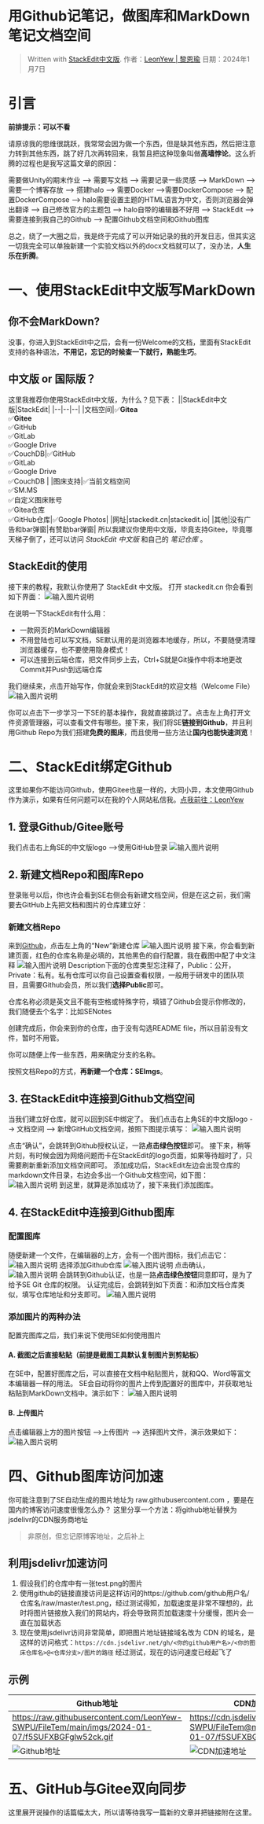 # 用Github记笔记，做图库和MarkDown笔记文档空间
> Written with [StackEdit中文版](https://stackedit.cn/).
> 作者：[LeonYew | 黎恩瑜](http://leonyew.fun)
> 日期：2024年1月7日

# 引言
**前排提示：可以不看**

请原谅我的思维很跳跃，我常常会因为做一个东西，但是缺其他东西，然后把注意力转到其他东西，跳了好几次再转回来，我暂且把这种现象叫做**高墙悖论**。这么折腾的过程也是我写这篇文章的原因：

需要做Unity的期末作业 --> 需要写文档 --> 需要记录一些灵感 --> MarkDown --> 需要一个博客存放 --> 搭建halo --> 需要Docker -->需要DockerCompose --> 配置DockerCompose --> halo需要设置主题的HTML语言为中文，否则浏览器会弹出翻译 --> 自己修改官方的主题包 --> halo自带的编辑器不好用 --> StackEdit --> 需要连接到我自己的Github --> 配置Github文档空间和Github图库

总之，绕了一大圈之后，我是终于完成了可以开始记录的我的开发日志，但其实这一切我完全可以单独新建一个实验文档以外的docx文档就可以了，没办法，**人生乐在折腾**。
# 一、使用StackEdit中文版写MarkDown
## 你不会MarkDown?
没事，你进入到StackEdit中之后，会有一份Welcome的文档，里面有StackEdit支持的各种语法，**不用记，忘记的时候查一下就行，熟能生巧**。
## 中文版 or 国际版？
这里我推荐你使用StackEdit中文版，为什么？见下表：
||StackEdit中文版|StackEdit|
|--|--|--|
|文档空间|✅**Gitea** <br>✅**Gitee** <br>✅GitHub <br>✅GitLab <br>✅Google Drive <br>✅CouchDB|✅GitHub <br>✅GitLab <br>✅Google Drive <br>✅CouchDB |
|图床支持|✅当前文档空间<br> ✅SM.MS <br> ✅自定义图床账号<br> ✅Gitea仓库<br> ✅GitHub仓库|✅Google Photos|
|网址|stackedit.cn|stackedit.io|
|其他|没有广告和bar弹窗|有赞助bar弹窗|
所以我建议你使用中文版，毕竟支持Gitee，毕竟哪天梯子倒了，还可以访问 *StackEdit 中文版* 和自己的 *笔记仓库* 。
## StackEdit的使用
接下来的教程，我默认你使用了 StackEdit 中文版。
打开 stackedit.cn 你会看到如下界面：
![输入图片说明](https://raw.githubusercontent.com/LeonYew-SWPU/FileTem/main/imgs/2024-01-07/6PaJoOKpDcEYOC03.png)

在说明一下StackEdit有什么用：
- 一款网页的MarkDown编辑器
- 不用登陆也可以写文档，SE默认用的是浏览器本地缓存，所以，不要随便清理浏览器缓存，也不要使用隐身模式！
- 可以连接到云端仓库，把文件同步上去，Ctrl+S就是Git操作中将本地更改Commit并Push到远端仓库

我们继续来，点击开始写作，你就会来到StackEdit的欢迎文档（Welcome File）
![输入图片说明](https://raw.githubusercontent.com/LeonYew-SWPU/FileTem/main/imgs/2024-01-07/q2Xhb5XeZmUPL5IL.png)

你可以点击下一步学习一下SE的基本操作，我就直接跳过了。点击左上角打开文件资源管理器，可以查看文件有哪些。接下来，我们将SE**链接到Github**，并且利用Github Repo为我们搭建**免费的图床**，而且使用一些方法让**国内也能快速浏览**！

# 二、StackEdit绑定Github
这里如果你不能访问Github，使用Gitee也是一样的，大同小异，本文使用Github作为演示，如果有任何问题可以在我的个人网站私信我。[点我前往：LeonYew](http://leonyew.fun)
## 1. 登录Github/Gitee账号
我们点击右上角SE的中文版logo -->使用GitHub登录
![输入图片说明](https://raw.githubusercontent.com/LeonYew-SWPU/FileTem/main/imgs/2024-01-07/kTRMXFuYi2raxeQv.png)
## 2. 新建文档Repo和图库Repo
登录账号以后，你也许会看到SE右侧会有新建文档空间，但是在这之前，我们需要去GitHub上先把文档和图片的仓库建立好：
### 新建文档Repo
来到[Github](https://github.com/)，点击左上角的“New”新建仓库
![输入图片说明](https://raw.githubusercontent.com/LeonYew-SWPU/FileTem/main/imgs/2024-01-07/vnDZDs6mYeoiek21.png)
接下来，你会看到新建页面，红色的仓库名称是必填的，其他黑色的自行配置，我在截图中配了中文注释
![输入图片说明](https://raw.githubusercontent.com/LeonYew-SWPU/FileTem/main/imgs/2024-01-07/mipRoAOlAIO5S4Xq.png)
Description下面的仓库类型忘注释了，Public：公开，Private：私有。私有仓库可以你自己设置查看权限，一般用于研发中的团队项目，且需要Github会员，所以我们**选择Public**即可。

仓库名称必须是英文且不能有空格或特殊字符，填错了Github会提示你修改的，我们随便去个名字：比如SENotes

创建完成后，你会来到你的仓库，由于没有勾选README file，所以目前没有文件，暂时不用管。

你可以随便上传一些东西，用来确定分支的名称。

按照文档Repo的方式，**再新建一个仓库：SEImgs**。
## 3. 在StackEdit中连接到Github文档空间
当我们建立好仓库，就可以回到SE中绑定了。
我们点击右上角SE的中文版logo --> 文档空间 --> 新增GitHub文档空间，按照下图提示填写：
![输入图片说明](https://raw.githubusercontent.com/LeonYew-SWPU/FileTem/main/imgs/2024-01-07/TlE1HalJ67fmMDmY.png)

点击“确认”，会跳转到Github授权认证，一路**点击绿色按钮**即可。
接下来，稍等片刻，有时候会因为网络问题而卡在StackEdit的logo页面，如果等待超时了，只需要刷新重新添加文档空间即可。
添加成功后，StackEdit左边会出现仓库的markdown文件目录，右边会多出一个Github文档空间，如下图：
![输入图片说明](https://raw.githubusercontent.com/LeonYew-SWPU/FileTem/main/imgs/2024-01-07/stiJj8ZAVVLrjisE.png)
到这里，就算是添加成功了，接下来我们添加图库。

## 4. 在StackEdit中连接到Github图库
### 配置图库
随便新建一个文件，在编辑器的上方，会有一个图片图标，我们点击它：
![输入图片说明](https://raw.githubusercontent.com/LeonYew-SWPU/FileTem/main/imgs/2024-01-07/FCCWXWq4ubOayKFr.png)
选择添加Github仓库
![输入图片说明](https://raw.githubusercontent.com/LeonYew-SWPU/FileTem/main/imgs/2024-01-07/XWAu1vZ1oS7MyNW0.png)
点击确认，
![输入图片说明](https://raw.githubusercontent.com/LeonYew-SWPU/FileTem/main/imgs/2024-01-07/9bFQi0gh0JqxIFe3.png)
会跳转到Github认证，也是一路**点击绿色按钮**同意即可，是为了给予SE Git 仓库的权限。
认证完成后，会跳转到如下页面：和添加文档仓库类似，填写仓库地址和分支即可。
![输入图片说明](https://raw.githubusercontent.com/LeonYew-SWPU/FileTem/main/imgs/2024-01-07/eMadoHmWIFOqsj0X.png)
### 添加图片的两种办法
配置完图库之后，我们来说下使用SE如何使用图片
#### A. 截图之后直接粘贴（前提是截图工具默认复制图片到剪贴板）
在SE中，配置好图库之后，可以直接在文档中粘贴图片，就和QQ、Word等富文本编辑器一样的用法。
SE会自动将你的图片上传到配置好的图库中，并获取地址粘贴到MarkDown文档中。演示如下：
![输入图片说明](https://raw.githubusercontent.com/LeonYew-SWPU/FileTem/main/imgs/2024-01-07/I6iRl9rg4ruvzqqP.gif)
#### B. 上传图片
点击编辑器上方的图片按钮 -->上传图片 --> 选择图片文件，演示效果如下：
![输入图片说明](https://raw.githubusercontent.com/LeonYew-SWPU/FileTem/main/imgs/2024-01-07/f5SUFXBGFglw52ck.gif)

# 四、Github图库访问加速
你可能注意到了SE自动生成的图片地址为 raw.githubusercontent.com ，要是在国内的博客访问速度很慢怎么办？
这里分享一个方法：将github地址替换为jsdelivr的CDN服务商地址
>非原创，但忘记原博客地址，之后补上

## 利用jsdelivr加速访问
1. 假设我们的仓库中有一张test.png的图片
2. 使用github的链接直接访问是这样访问的https://github.com/github用户名/仓库名/raw/master/test.png，经过测试得知，加载速度是非常不理想的，此时将图片链接放入我们的网站内，将会导致网页加载速度十分缓慢，图片会一直在加载状态
3. 现在使用jsdelivr访问非常简单，即把图片地址链接域名改为 CDN 的域名，是这样的访问格式：`https://cdn.jsdelivr.net/gh/<你的github用户名>/<你的图床仓库名>@<仓库分支>/图片的路径` 经过测试，现在的访问速度已经起飞了

## 示例
|Github地址|CDN加速地址|
|--|--|
|https://raw.githubusercontent.com/LeonYew-SWPU/FileTem/main/imgs/2024-01-07/f5SUFXBGFglw52ck.gif|  https://cdn.jsdelivr.net/gh/LeonYew-SWPU/FileTem@main/imgs/2024-01-07/f5SUFXBGFglw52ck.gif |
|![Github地址](https://raw.githubusercontent.com/LeonYew-SWPU/FileTem/main/imgs/2024-01-07/f5SUFXBGFglw52ck.gif)|![CDN加速地址](https://cdn.jsdelivr.net/gh/github/LeonYew-SWPU/FileTem@main/imgs/2024-01-07/f5SUFXBGFglw52ck.gif )|
# 五、GitHub与Gitee双向同步
这里展开说操作的话篇幅太大，所以请等待我写一篇新的文章并把链接附在这里。
<!--stackedit_data:
eyJoaXN0b3J5IjpbMjgwMzQ5NzQ3XX0=
-->